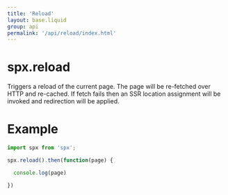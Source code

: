 ```yaml
---
title: 'Reload'
layout: base.liquid
group: api
permalink: '/api/reload/index.html'
---
```


# spx.reload

Triggers a reload of the current page. The page will be re-fetched over HTTP and re-cached. If fetch fails then an SSR location assignment will be invoked and redirection will be applied.

# Example

<!--prettier-ignore-->
```js
import spx from 'spx';

spx.reload().then(function(page) {

  console.log(page)

})


```
